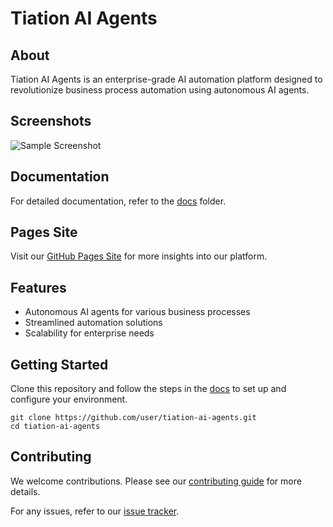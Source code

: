# Tiation AI Agents

## About
Tiation AI Agents is an enterprise-grade AI automation platform designed to revolutionize business process automation using autonomous AI agents.

## Screenshots
![Sample Screenshot](assets/screenshot.png)

## Documentation
For detailed documentation, refer to the [docs](docs) folder.

## Pages Site
Visit our [GitHub Pages Site](https://tiation.github.io/tiation-ai-agents/) for more insights into our platform.

## Features
- Autonomous AI agents for various business processes
- Streamlined automation solutions
- Scalability for enterprise needs

## Getting Started
Clone this repository and follow the steps in the [docs](docs) to set up and configure your environment.

```
git clone https://github.com/user/tiation-ai-agents.git
cd tiation-ai-agents
```

## Contributing
We welcome contributions. Please see our [contributing guide](CONTRIBUTING.md) for more details.

For any issues, refer to our [issue tracker](#).
